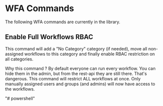 # WFA Commands
The following WFA commands are currently in the library.

## Enable Full Workflows RBAC
This command will add a "No Category" category (if needed), move all non-assigned workflows to this category and finally enable RBAC restriction on all categories.

Why this command ?  By default everyone can run every workflow.  You can hide them in the admin, but from the rest-api they are still there.  That's dangerous.  This command will restrict ALL workflows at once. Only manually assigned users and groups (and admins) will now have access to the workflows.

"# powershell" 
